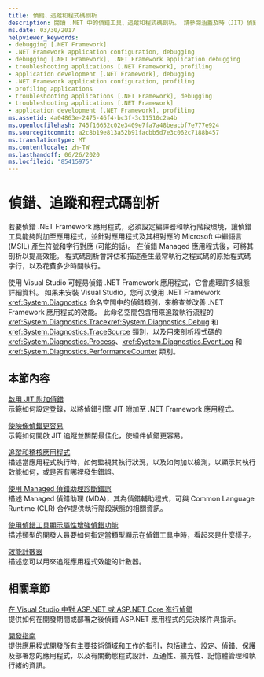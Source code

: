 ```yaml
---
title: 偵錯、追蹤和程式碼剖析
description: 閱讀 .NET 中的偵錯工具、追蹤和程式碼剖析。 請參閱涵蓋及時（JIT）偵錯工具、追蹤和檢測應用程式等的文章。
ms.date: 03/30/2017
helpviewer_keywords:
- debugging [.NET Framework]
- .NET Framework application configuration, debugging
- debugging [.NET Framework], .NET Framework application debugging
- troubleshooting applications [.NET Framework], profiling
- application development [.NET Framework], debugging
- .NET Framework application configuration, profiling
- profiling applications
- troubleshooting applications [.NET Framework], debugging
- troubleshooting applications [.NET Framework]
- application development [.NET Framework], profiling
ms.assetid: 4a04863e-2475-46f4-bc3f-3c11510c2a4b
ms.openlocfilehash: 745f16652c02e3409e7fa7a48beacbf7e777e924
ms.sourcegitcommit: a2c8b19e813a52b91facbb5d7e3c062c7188b457
ms.translationtype: MT
ms.contentlocale: zh-TW
ms.lasthandoff: 06/26/2020
ms.locfileid: "85415975"
---
```

# <a name="debugging-tracing-and-profiling"></a>偵錯、追蹤和程式碼剖析
若要偵錯 .NET Framework 應用程式，必須設定編譯器和執行階段環境，讓偵錯工具能夠附加至應用程式，並針對應用程式及其相對應的 Microsoft 中繼語言 (MSIL) 產生符號和字行對應 (可能的話)。 在偵錯 Managed 應用程式後，可將其剖析以提高效能。 程式碼剖析會評估和描述產生最常執行之程式碼的原始程式碼字行，以及花費多少時間執行。  
  
 使用 Visual Studio 可輕易偵錯 .NET Framework 應用程式，它會處理許多組態詳細資料。 如果未安裝 Visual Studio，您可以使用 .NET Framework <xref:System.Diagnostics> 命名空間中的偵錯類別，來檢查並改善 .NET Framework 應用程式的效能。 此命名空間包含用來追蹤執行流程的 <xref:System.Diagnostics.Trace><xref:System.Diagnostics.Debug> 和 <xref:System.Diagnostics.TraceSource> 類別，以及用來剖析程式碼的 <xref:System.Diagnostics.Process>、<xref:System.Diagnostics.EventLog> 和 <xref:System.Diagnostics.PerformanceCounter> 類別。  
  
## <a name="in-this-section"></a>本節內容  
 [啟用 JIT 附加偵錯](enabling-jit-attach-debugging.md)  
 示範如何設定登錄，以將偵錯引擎 JIT 附加至 .NET Framework 應用程式。  
  
 [使映像偵錯更容易](making-an-image-easier-to-debug.md)  
 示範如何開啟 JIT 追蹤並關閉最佳化，使組件偵錯更容易。  
  
 [追蹤和稽核應用程式](tracing-and-instrumenting-applications.md)  
 描述當應用程式執行時，如何監視其執行狀況，以及如何加以檢測，以顯示其執行效能如何，或是否有哪裡發生錯誤。  
  
 [使用 Managed 偵錯助理診斷錯誤](diagnosing-errors-with-managed-debugging-assistants.md)  
 描述 Managed 偵錯助理 (MDA)，其為偵錯輔助程式，可與 Common Language Runtime (CLR) 合作提供執行階段狀態的相關資訊。  
  
 [使用偵錯工具顯示屬性增強偵錯功能](enhancing-debugging-with-the-debugger-display-attributes.md)  
 描述類型的開發人員要如何指定當類型顯示在偵錯工具中時，看起來是什麼樣子。  
  
 [效能計數器](performance-counters.md)  
 描述您可以用來追蹤應用程式效能的計數器。  
  
## <a name="related-sections"></a>相關章節  
 [在 Visual Studio 中對 ASP.NET 或 ASP.NET Core 進行偵錯](/visualstudio/debugger/how-to-enable-debugging-for-aspnet-applications)  
 提供如何在開發期間或部署之後偵錯 ASP.NET 應用程式的先決條件與指示。  
  
 [開發指南](../development-guide.md)  
 提供應用程式開發所有主要技術領域和工作的指引，包括建立、設定、偵錯、保護及部署您的應用程式，以及有關動態程式設計、互通性、擴充性、記憶體管理和執行緒的資訊。
